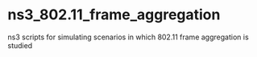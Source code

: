 # ns3_802.11_frame_aggregation
ns3 scripts for simulating scenarios in which 802.11 frame aggregation is studied

